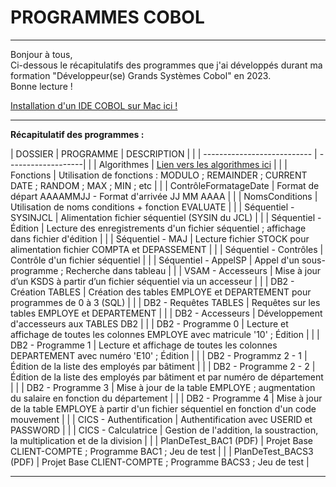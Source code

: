 # PROGRAMMES COBOL

----------------------------------------------------------------------------------------------------------------------------------------

     
Bonjour à tous,  
Ci-dessous le récapitulatifs des programmes que j'ai développés durant ma formation "Développeur(se) Grands Systèmes Cobol" en 2023.  
Bonne lecture !

[Installation d'un IDE COBOL sur Mac ici !](https://www.geeksforgeeks.org/how-to-install-cobol-on-macos/)


----------------------------------------------------------------------------------------------------------------------------------------
  
__Récapitulatif des programmes :__

  
| DOSSIER    | PROGRAMME                   | DESCRIPTION          |
|            | --------------------------- | -------------------|
|            | Algorithmes                 | [Lien vers les algorithmes ici](http://cours.pise.info/algo/introduction.htm) |
|            | Fonctions                   | Utilisation de fonctions : MODULO ; REMAINDER ; CURRENT DATE ; RANDOM ; MAX ; MIN ; etc |
|            | ContrôleFormatageDate       | Format de départ AAAAMMJJ - Format d'arrivée JJ MM AAAA |
|            | NomsConditions              | Utilisation de noms conditions + fonction EVALUATE |
|            | Séquentiel - SYSINJCL       | Alimentation fichier séquentiel (SYSIN du JCL) |
|            | Séquentiel - Édition        | Lecture des enregistrements d'un fichier séquentiel ; affichage dans fichier d'édition |
|            | Séquentiel - MAJ            | Lecture fichier STOCK pour alimentation fichier COMPTA et DEPASSEMENT  |
|            | Séquentiel - Contrôles      | Contrôle d'un fichier séquentiel  |
|            | Séquentiel - AppelSP        | Appel d'un sous-programme ; Recherche dans tableau  |
|            | VSAM - Accesseurs           | Mise à jour d’un KSDS à partir d’un fichier séquentiel via un accesseur  |
|            | DB2 - Création TABLES       | Création des tables EMPLOYE et DEPARTEMENT pour programmes de 0 à 3 (SQL)  |
|            | DB2 - Requêtes TABLES       | Requêtes sur les tables EMPLOYE et DEPARTEMENT  |
|            | DB2 - Accesseurs            | Développement d'accesseurs aux TABLES DB2  |
|            | DB2 - Programme 0           | Lecture et affichage de toutes les colonnes EMPLOYE avec matricule '10' ; Édition  |
|            | DB2 - Programme 1           | Lecture et affichage de toutes les colonnes DEPARTEMENT avec numéro 'E10' ; Édition  |
|            | DB2 - Programmz 2 - 1       | Édition de la liste des employés par bâtiment  |
|            | DB2 - Programme 2 - 2       | Édition de la liste des employés par bâtiment et par numéro de département  |
|            | DB2 - Programme 3           | Mise à jour de la table EMPLOYE ; augmentation du salaire en fonction du département  |
|            | DB2 - Programme 4           | Mise à jour de la table EMPLOYE à partir d'un fichier séquentiel en fonction d'un code mouvement  |
|            | CICS - Authentification     | Authentification avec USERID et PASSWORD  |
|            | CICS - Calculatrice         | Gestion de l'addition, la soustraction, la multiplication et de la division  |
|            | PlanDeTest_BAC1 (PDF)       | Projet Base CLIENT-COMPTE ; Programme BAC1 ; Jeu de test |
|            | PlanDeTest_BACS3 (PDF)      | Projet Base CLIENT-COMPTE ; Programme BACS3 ; Jeu de test |
  
----------------------------------------------------------------------------------------------------------------------------------------

